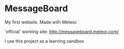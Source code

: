 MessageBoard
============

My first website. Made with Meteor.

'official' working site: http://messageboard.meteor.com/

I use this project as a learning sandbox
